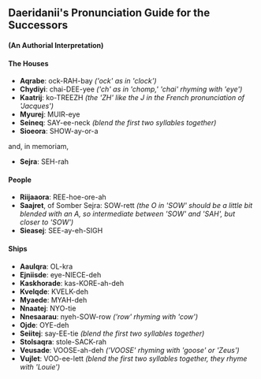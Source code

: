 ## Daeridanii's Pronunciation Guide for the Successors
#### (An Authorial Interpretation)

#### The Houses

* **Aqrabe**: ock-RAH-bay _('ock' as in 'clock')_
* **Chydiyi**: chai-DEE-yee _('ch' as in 'chomp,' 'chai' rhyming with 'eye')_
* **Kaatrij**: ko-TREEZH _(the 'ZH' like the J in the French pronunciation of 'Jacques')_
* **Myurej**: MUIR-eye
* **Seineq**: SAY-ee-neck _(blend the first two syllables together)_
* **Sioeora**: SHOW-ay-or-a

and, in memoriam,

* **Sejra**: SEH-rah

#### People
* **Riijaaora**: REE-hoe-ore-ah
* **Saajret**, of Somber Sejra: SOW-rett _(the O in 'SOW' should be a little bit blended with an A, so intermediate between 'SOW' and 'SAH', but closer to 'SOW')_
* **Sieasej**: SEE-ay-eh-SIGH

#### Ships

* **Aaulqra**: OL-kra
* **Ejniisde**: eye-NIECE-deh
* **Kaskhorade**: kas-KORE-ah-deh
* **Kvelqde**: KVELK-deh
* **Myaede**: MYAH-deh
* **Nnaatej**: NYO-tie
* **Nnesaarau**: nyeh-SOW-row _('row' rhyming with 'cow')_
* **Ojde**: OYE-deh
* **Seiitej**: say-EE-tie _(blend the first two syllables together)_
* **Stolsaqra**: stole-SACK-rah
* **Veusade**: VOOSE-ah-deh _('VOOSE' rhyming with 'goose' or 'Zeus')_
* **Vujlet**: VOO-ee-lett _(blend the first two syllables together, they rhyme with 'Louie')_
